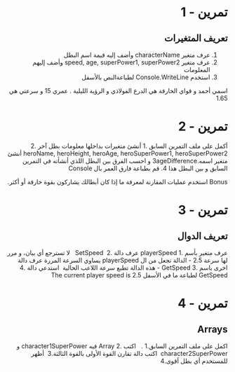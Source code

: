 <div dir=rtl>
  
#  تمرين - 1

## تعريف المتغيرات

1. عرف متغير characterName وأضف إليه قيمة اسم البطل
2. عرف متغير speed, age, superPower1, superPower2 وأضف إليهم المعلومات
3. استخدم Console.WriteLine لطباعةالنص بالأسفل

اسمي أحمد و قواي الخارقة هي الدرع الفولاذي و الرؤية الليلية . عمري 15 و سرعتي هي 1.65

#  تمرين - 2

أكمل على ملف التمرين السابق .1
أنشئ متغيرات بداخلها معلومات بطل آخر .2 heroName, heroHeight, heroAge, heroSuperPower1, heroSuperPower2
أنشئ متغير اسمه.3ageDifference و احسب الفرق بين البطل اللذي أنشأته في التمرين السابق و بين البطل هذا
4. قم بطباعة فارق العمر بال Console

Bonus استخدم عمليات المقارنة لمعرفة ما إذا كان أبطالك يشاركون بقوة خارقة أو أكثر.

#  تمرين - 3

## تعريف الدوال

عرف متغير بأسم .1 playerSpeed
عرف دالة .2  SetSpeed   لا تسترجع أي بيان، و مرر لها سرعة 2.5 - الدالة تجعل من ال playerSpeed يساوي السرعة المررة
عرف دالة اخرى باسم .3 GetSpeed - هذه الدالة تطبع سرعة اللاعب الحالية 
استدعي دالة .4 GetSpeed لطباعة ما في الأسفل
The current player speed is 2.5

#  تمرين - 4

## Arrays

اكمل على ملف التمرين السابق.1 .  
اكتب .2 Array فيه character1SuperPower و character2SuperPower 
اكتب دالة تقارن القوة الأولى بالقوة الثالثة.3 
أظهر للمستخدم أي بطل أقوى.4 


</div>
